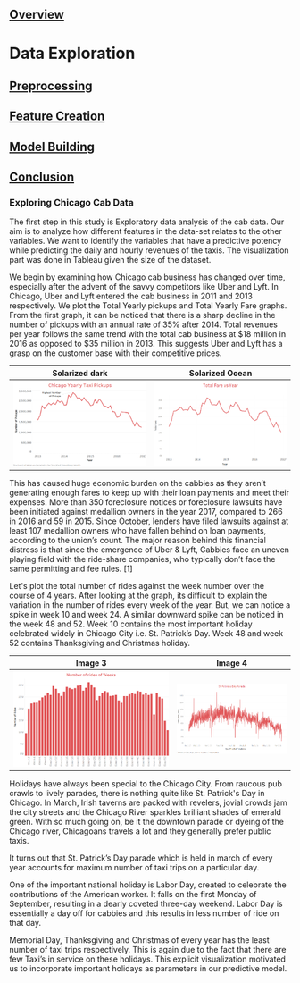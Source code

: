 ## [Overview](../index.md)

# Data Exploration

## [Preprocessing](../preprocessing/cleaning.md)

## [Feature Creation](../feature_creation/features.md)

## [Model Building](../model_building/model.md)

## [Conclusion](../conclusion/conclusion.md)

### Exploring Chicago Cab Data

The first step in this study is Exploratory data analysis of the cab data. Our aim is to analyze how different features in the data-set relates to the other variables. We want to identify the variables that have a predictive potency while predicting the daily and hourly revenues of the taxis. The visualization part was done in Tableau given the size of the dataset.

We begin by examining how Chicago cab business has changed over time, especially after the advent of the savvy competitors like Uber and Lyft. In Chicago, Uber and Lyft entered the cab business in 2011 and 2013 respectively.
We plot the Total Yearly pickups and Total Yearly Fare graphs. From the first graph, it can be noticed that there is a sharp decline in the number of pickups with an annual rate of 35% after 2014. Total revenues per year follows the same trend with the total cab business at $18 million in 2016 as opposed to $35 million in 2013. This suggests Uber and Lyft has a grasp on the customer base with their competitive prices. 

Solarized dark             |  Solarized Ocean
:-------------------------:|:-------------------------:
![alt-text-1](images/chicago_1.png)  |  ![alt-text-2](images/chicago_2.png)

This has caused huge economic burden on the cabbies as they aren’t generating enough fares to keep up with their loan payments and meet their expenses. More than 350 foreclosure notices or foreclosure lawsuits have been initiated against medallion owners in the year 2017, compared to 266 in 2016 and 59 in 2015. Since October, lenders have filed lawsuits against at least 107 medallion owners who have fallen behind on loan payments, according to the union’s count. The major reason behind this financial distress is that since the emergence of Uber & Lyft, Cabbies face an uneven playing field with the ride-share companies, who typically don’t face the same permitting and fee rules. [1]

Let's plot the total number of rides against the week number over the course of 4 years. After looking at the graph, its difficult to explain the variation in the number of rides every week of the year. But, we can notice a spike in week 10 and week 24. A similar downward spike can be noticed in the week 48 and 52. Week 10 contains the most important holiday celebrated widely in Chicago City i.e. St. Patrick’s Day. Week 48 and week 52 contains Thanksgiving and Christmas holiday.

Image 3                    |  Image 4
:-------------------------:|:-------------------------:
![alt-text-1](images/chicago_3.png)  |  ![alt-text-2](images/chicago_4.png) 

Holidays have always been special to the Chicago City. From raucous pub crawls to lively parades, there is nothing quite like St. Patrick's Day in Chicago. In March, Irish taverns are packed with revelers, jovial crowds jam the city streets and the Chicago River sparkles brilliant shades of emerald green. With so much going on, be it the downtown parade or dyeing of the Chicago river, Chicagoans travels a lot and they generally prefer public taxis.

It turns out that St. Patrick’s Day parade which is held in march of every year accounts for maximum number of taxi trips on a particular day.

One of the important national holiday is Labor Day, created to celebrate the contributions of the American worker. It falls on the first Monday of September, resulting in a dearly coveted three-day weekend. Labor Day is essentially a day off for cabbies and this results in less number of ride on that day.

Memorial Day, Thanksgiving and Christmas of every year has the least number of taxi trips respectively. This is again due to the fact that there are few Taxi’s in service on these holidays. This explicit visualization motivated us to incorporate important holidays as parameters in our predictive model. 
